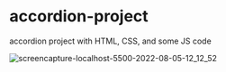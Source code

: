 # accordion-project
accordion project with HTML, CSS, and some JS code

![screencapture-localhost-5500-2022-08-05-12_12_52](https://user-images.githubusercontent.com/89832861/183027885-c221abfa-8a9e-427f-89da-b9f2118969a5.png)
